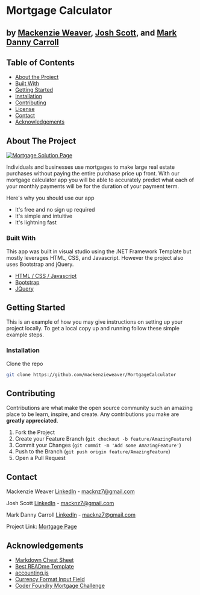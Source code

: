 # Mortgage Calculator
## by [Mackenzie Weaver](https://mackenzie-weaver.netlify.app/), [Josh Scott](https://josh-scott-portfolio.netlify.app/), and [Mark Danny Carroll](https://mdcarroll-portfolio.netlify.app/)

<!-- TABLE OF CONTENTS -->
## Table of Contents

* [About the Project](#about-the-project)
* [Built With](#built-with)
* [Getting Started](#getting-started)
* [Installation](#installation)
* [Contributing](#contributing)
* [License](#license)
* [Contact](#contact)
* [Acknowledgements](#acknowledgements)

## About The Project



<!-- Hero Image -->
[![Mortgage Solution Page](https://github.com/mackenzieweaver/MortgageCalculator/blob/main/cswmortgage.png)](https://csw-mortgage.netlify.app/)

Individuals and businesses use mortgages to make large real estate purchases without paying the entire purchase price up front. With our mortgage calculator app you will be able to accurately predict what each of your monthly payments will be for the duration of your payment term.

Here's why you should use our app
* It's free and no sign up required
* It's simple and intuitive
* It's lightning fast

### Built With

This app was built in visual studio using the .NET Framework Template but mostly leverages HTML, CSS, and Javascript. However the project also uses Bootstrap and jQuery.

* [HTML](https://www.w3schools.com/html/)[ / CSS](https://www.w3schools.com/css/)[ / Javascript](https://www.w3schools.com/js/DEFAULT.asp)
* [Bootstrap](https://getbootstrap.com)
* [JQuery](https://jquery.com)

<!-- GETTING STARTED -->
## Getting Started

This is an example of how you may give instructions on setting up your project locally.
To get a local copy up and running follow these simple example steps.

### Installation

Clone the repo
```sh
git clone https://github.com/mackenzieweaver/MortgageCalculator
```

<!-- CONTRIBUTING -->
## Contributing

Contributions are what make the open source community such an amazing place to be learn, inspire, and create. Any contributions you make are **greatly appreciated**.

1. Fork the Project
2. Create your Feature Branch (`git checkout -b feature/AmazingFeature`)
3. Commit your Changes (`git commit -m 'Add some AmazingFeature'`)
4. Push to the Branch (`git push origin feature/AmazingFeature`)
5. Open a Pull Request

<!-- CONTACT -->
## Contact

Mackenzie Weaver
[LinkedIn](www.linkedin.com/in/mackenzie-weaver) - macknz7@gmail.com

Josh Scott
[LinkedIn](www.linkedin.com/in/mackenzie-weaver) - macknz7@gmail.com

Mark Danny Carroll
[LinkedIn](www.linkedin.com/in/mackenzie-weaver) - macknz7@gmail.com

Project Link: [Mortgage Page](https://csw-mortgage.netlify.app/)

<!-- ACKNOWLEDGEMENTS -->
## Acknowledgements
* [Markdown Cheat Sheet](https://www.markdownguide.org/cheat-sheet/)
* [Best READme Template](https://github.com/othneildrew/Best-README-Template)
* [accounting.js](http://openexchangerates.github.io/accounting.js/)
* [Currency Format Input Field](https://codepen.io/559wade/pen/LRzEjj?editors=1010)
* [Coder Foundry Mortgage Challenge](https://github.com/mackenzieweaver/MortgageCalculator/blob/main/Coding%20Challenge%20-%20Mortgage%20Loan%20Calculator.pdf)
